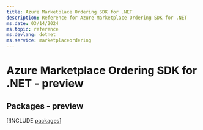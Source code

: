 ```yaml
---
title: Azure Marketplace Ordering SDK for .NET
description: Reference for Azure Marketplace Ordering SDK for .NET
ms.date: 03/14/2024
ms.topic: reference
ms.devlang: dotnet
ms.service: marketplaceordering
---
```

# Azure Marketplace Ordering SDK for .NET - preview
## Packages - preview
[!INCLUDE [packages](marketplace-ordering-index.md)]